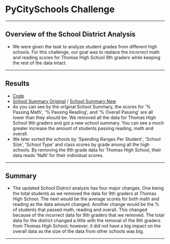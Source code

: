 # PyCitySchools Challenge
---
## Overview of the School District Analysis
- We were given the task to analyze student grades from different high schools. For this challenge, our goal was to replace the incorrect math and reading scores for Thomas High School 9th graders while keeping the rest of the data intact.
---
## Results
- [Code](/PyCitySchools_Challenge.ipynb)
- [School Summary Original](/Resources/school_summary.PNG) / [School Summary New](Resources/school_summary_new.PNG)
- As you can see by the original School Summary, the scores for '% Passing Math', '% Passing Reading', and '% Overall Passing' are all lower than they should be. We removed all the data for Thomas High School 9th graders and got a new school summary. You can see a much greater increase the amount of students passing reading, math and overall.
- We later sorted the schools by 'Spending Ranges Per Student', 'School Size', 'School Type' and class scores by grade among all the high schools. By removing the 9th grade data for Thomas High School, their data reads 'NaN' for their individual scores.
---
## Summary
- The updated School District analysis has four major changes. One being the total students as we removed the data for 9th graders at Thomas High School. The next would be the average scores for both math and reading as the data amount changed. Another change would be the % of students that passed math, reading and overall. This changed because of the incorrect data for 9th graders that we removed. The total data for the district changed a little with the removal of the 9th graders from Thomas High School; however, it did not have a big impact on the overall data as the size of the data from other schools was big.
---
